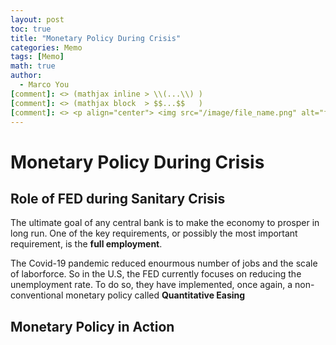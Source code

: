 ```yaml
---
layout: post
toc: true
title: "Monetary Policy During Crisis"
categories: Memo
tags: [Memo]
math: true
author:
  - Marco You
[comment]: <> (mathjax inline > \\(...\\) )
[comment]: <> (mathjax block  > $$...$$   )
[comment]: <> <p align="center"> <img src="/image/file_name.png" alt="file_name" width="420" height="300"> </p>
---
```


# Monetary Policy During Crisis

## Role of FED during Sanitary Crisis

The ultimate goal of any central bank is to make the economy to prosper in long run. One of the key requirements, or possibly the most important requirement, is the **full employment**.

The Covid-19 pandemic reduced enourmous number of jobs and the scale of laborforce. So in the U.S, the FED currently focuses on reducing the unemployment rate. To do so, they have implemented, once again, a non-conventional monetary policy called **Quantitative Easing**

## Monetary Policy in Action